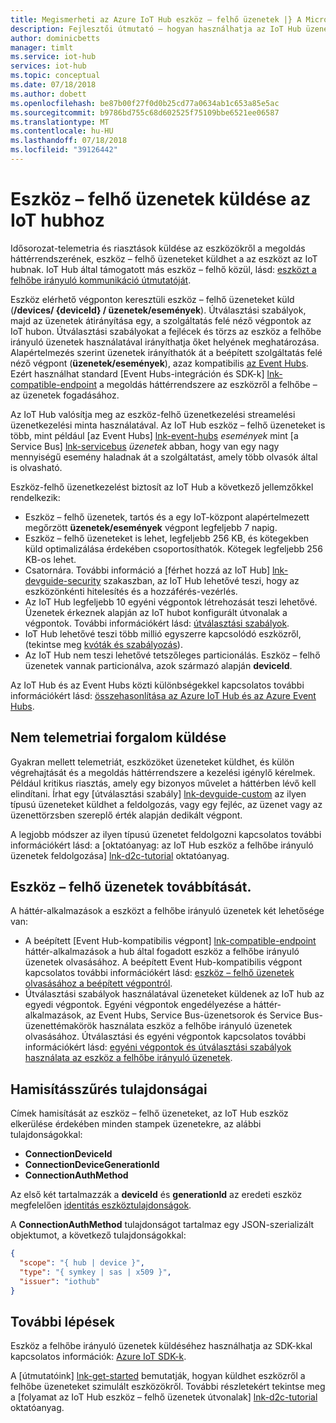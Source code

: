 ```yaml
---
title: Megismerheti az Azure IoT Hub eszköz – felhő üzenetek |} A Microsoft Docs
description: Fejlesztői útmutató – hogyan használhatja az IoT Hub üzenetküldési eszközről a felhőbe. A telemetriai adatokat, és nem telemtry adatok küldése és kézbesíti az üzeneteket az Útválasztás használatával kapcsolatos információkat tartalmaz.
author: dominicbetts
manager: timlt
ms.service: iot-hub
services: iot-hub
ms.topic: conceptual
ms.date: 07/18/2018
ms.author: dobett
ms.openlocfilehash: be87b00f27f0d0b25cd77a0634ab1c653a85e5ac
ms.sourcegitcommit: b9786bd755c68d602525f75109bbe6521ee06587
ms.translationtype: MT
ms.contentlocale: hu-HU
ms.lasthandoff: 07/18/2018
ms.locfileid: "39126442"
---
```

# <a name="send-device-to-cloud-messages-to-iot-hub"></a>Eszköz – felhő üzenetek küldése az IoT hubhoz

Idősorozat-telemetria és riasztások küldése az eszközökről a megoldás háttérrendszerének, eszköz – felhő üzeneteket küldhet a az eszközt az IoT hubnak. IoT Hub által támogatott más eszköz – felhő közül, lásd: [eszközt a felhőbe irányuló kommunikáció útmutatóját][lnk-d2c-guidance].

Eszköz elérhető végponton keresztüli eszköz – felhő üzeneteket küld (**/devices/ {deviceId} / üzenetek/események**). Útválasztási szabályok, majd az üzenetek átirányítása egy, a szolgáltatás felé néző végpontok az IoT hubon. Útválasztási szabályokat a fejlécek és törzs az eszköz a felhőbe irányuló üzenetek használatával irányíthatja őket helyének meghatározása. Alapértelmezés szerint üzenetek irányíthatók át a beépített szolgáltatás felé néző végpont (**üzenetek/események**), azaz kompatibilis [az Event Hubs][lnk-event-hubs]. Ezért használhat standard [Event Hubs-integráción és SDK-k] [ lnk-compatible-endpoint] a megoldás háttérrendszere az eszközről a felhőbe – az üzenetek fogadásához.

Az IoT Hub valósítja meg az eszköz-felhő üzenetkezelési streamelési üzenetkezelési minta használatával. Az IoT Hub eszköz – felhő üzeneteket is több, mint például [az Event Hubs] [ lnk-event-hubs] *események* mint [a Service Bus] [ lnk-servicebus] *üzenetek* abban, hogy van egy nagy mennyiségű esemény haladnak át a szolgáltatást, amely több olvasók által is olvasható.

Eszköz-felhő üzenetkezelést biztosít az IoT Hub a következő jellemzőkkel rendelkezik:

* Eszköz – felhő üzenetek, tartós és a egy IoT-központ alapértelmezett megőrzött **üzenetek/események** végpont legfeljebb 7 napig.
* Eszköz – felhő üzeneteket is lehet, legfeljebb 256 KB, és kötegekben küld optimalizálása érdekében csoportosíthatók. Kötegek legfeljebb 256 KB-os lehet.
* Csatornára. További információ a [férhet hozzá az IoT Hub] [ lnk-devguide-security] szakaszban, az IoT Hub lehetővé teszi, hogy az eszközönkénti hitelesítés és a hozzáférés-vezérlés.
* Az IoT Hub legfeljebb 10 egyéni végpontok létrehozását teszi lehetővé. Üzenetek érkeznek alapján az IoT hubot konfigurált útvonalak a végpontok. További információkért lásd: [útválasztási szabályok](iot-hub-devguide-query-language.md#device-to-cloud-message-routes-query-expressions).
* IoT Hub lehetővé teszi több millió egyszerre kapcsolódó eszközről, (tekintse meg [kvóták és szabályozás][lnk-quotas]).
* Az IoT Hub nem teszi lehetővé tetszőleges particionálás. Eszköz – felhő üzenetek vannak particionálva, azok származó alapján **deviceId**.

Az IoT Hub és az Event Hubs közti különbségekkel kapcsolatos további információkért lásd: [összehasonlítása az Azure IoT Hub és az Azure Event Hubs][lnk-comparison].

## <a name="send-non-telemetry-traffic"></a>Nem telemetriai forgalom küldése

Gyakran mellett telemetriát, eszközöket üzeneteket küldhet, és külön végrehajtását és a megoldás háttérrendszere a kezelési igénylő kérelmek. Például kritikus riasztás, amely egy bizonyos művelet a háttérben lévő kell elindítani. Írhat egy [útválasztási szabály] [ lnk-devguide-custom] az ilyen típusú üzeneteket küldhet a feldolgozás, vagy egy fejléc, az üzenet vagy az üzenettörzsben szereplő érték alapján dedikált végpont.

A legjobb módszer az ilyen típusú üzenetet feldolgozni kapcsolatos további információkért lásd: a [oktatóanyag: az IoT Hub eszköz a felhőbe irányuló üzenetek feldolgozása] [ lnk-d2c-tutorial] oktatóanyag.

## <a name="route-device-to-cloud-messages"></a>Eszköz – felhő üzenetek továbbítását.

A háttér-alkalmazások a eszközt a felhőbe irányuló üzenetek két lehetősége van:

* A beépített [Event Hub-kompatibilis végpont] [ lnk-compatible-endpoint] háttér-alkalmazások a hub által fogadott eszköz a felhőbe irányuló üzenetek olvasásához. A beépített Event Hub-kompatibilis végpont kapcsolatos további információkért lásd: [eszköz – felhő üzenetek olvasásához a beépített végpontról][lnk-devguide-builtin].
* Útválasztási szabályok használatával üzeneteket küldenek az IoT hub az egyedi végpontok. Egyéni végpontok engedélyezése a háttér-alkalmazások, az Event Hubs, Service Bus-üzenetsorok és Service Bus-üzenettémakörök használata eszköz a felhőbe irányuló üzenetek olvasásához. Útválasztási és egyéni végpontok kapcsolatos további információkért lásd: [egyéni végpontok és útválasztási szabályok használata az eszköz a felhőbe irányuló üzenetek][lnk-devguide-custom].

## <a name="anti-spoofing-properties"></a>Hamisításszűrés tulajdonságai

Címek hamisítását az eszköz – felhő üzeneteket, az IoT Hub eszköz elkerülése érdekében minden stampek üzenetekre, az alábbi tulajdonságokkal:

* **ConnectionDeviceId**
* **ConnectionDeviceGenerationId**
* **ConnectionAuthMethod**

Az első két tartalmazzák a **deviceId** és **generationId** az eredeti eszköz megfelelően [identitás eszköztulajdonságok][lnk-device-properties].

A **ConnectionAuthMethod** tulajdonságot tartalmaz egy JSON-szerializált objektumot, a következő tulajdonságokkal:

```json
{
  "scope": "{ hub | device }",
  "type": "{ symkey | sas | x509 }",
  "issuer": "iothub"
}
```

## <a name="next-steps"></a>További lépések

Eszköz a felhőbe irányuló üzenetek küldéséhez használhatja az SDK-kkal kapcsolatos információk: [Azure IoT SDK-k][lnk-sdks].

A [útmutatóink] [ lnk-get-started] bemutatják, hogyan küldhet eszközről a felhőbe üzeneteket szimulált eszközökről. További részletekért tekintse meg a [folyamat az IoT Hub eszköz – felhő üzenetek útvonalak] [ lnk-d2c-tutorial] oktatóanyag.

[lnk-devguide-builtin]: iot-hub-devguide-messages-read-builtin.md
[lnk-devguide-custom]: iot-hub-devguide-messages-read-custom.md
[lnk-comparison]: iot-hub-compare-event-hubs.md
[lnk-d2c-guidance]: iot-hub-devguide-d2c-guidance.md
[lnk-get-started]: quickstart-send-telemetry-node.md

[lnk-event-hubs]: http://azure.microsoft.com/documentation/services/event-hubs/
[lnk-servicebus]: http://azure.microsoft.com/documentation/services/service-bus/
[lnk-quotas]: iot-hub-devguide-quotas-throttling.md
[lnk-sdks]: iot-hub-devguide-sdks.md
[lnk-compatible-endpoint]: iot-hub-devguide-messages-read-builtin.md
[lnk-device-properties]: iot-hub-devguide-identity-registry.md#device-identity-properties
[lnk-devguide-security]: iot-hub-devguide-security.md
[lnk-d2c-tutorial]: tutorial-routing.md
